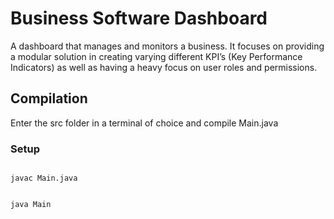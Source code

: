 # Business Software Dashboard

A dashboard that manages and monitors a business.  It focuses on providing a modular solution in creating varying different KPI’s (Key Performance Indicators) as well as having a heavy focus on user roles and permissions.

## Compilation

Enter the src folder in a terminal of choice and compile Main.java

### Setup

<code>
javac Main.java    
<br />
java Main
</code>
